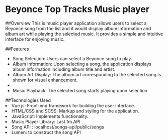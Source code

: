 # Beyonce Top Tracks Music player

##Overview
This is music player application allows users to select a Beyonce song from the list and it would display album information and album art while playing the selected music. It provides a simple and intuitive interface for enjoying music.

##Features
<ul>
<li>Song Selection: Users can select a Beyonce song to play.</li>
<li>Album Information: Upon selecting a song, the application displays album information including album title and artist.</li>
<li>Album Art Display: The album art corresponding to the selected song is shown for visual enhancement.<li>
<li>Music Playback: The selected song starts playing upon selection</li>
</ul>
##Technologies Used
<li>Vue.js: Front-end framework for building the user interface.</li>
<li>HTML/CSS and SCSS: Markup and styling for the application.</li>
<li>JavaScript: Implements functionality.</li>
<li>Music Player Library: Last.fm API</li>
<li>Song API :  localhost/songs-api/public/songs</li>
<li>Lumen: to construct the song API</li>
</ul>